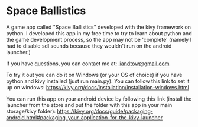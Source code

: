 # Space Ballistics
A game app called "Space Ballistics" developed with the kivy framework on python.
I developed this app in my free time to try to learn about python and the game development process, so the app may not be 'complete' (namely I had to disable sdl sounds because they wouldn't run on the android launcher.)
	
If you have questions, you can contact me at: liandtow@gmail.com
	
To try it out you can do it on Windows (or your OS of choice) if you have python and kivy installed (just run main.py). You can follow this link to set it up on windows: https://kivy.org/docs/installation/installation-windows.html

You can run this app on your android device by following this link (install the launcher from the store and put the folder with this app in your main storage/kivy folder): https://kivy.org/docs/guide/packaging-android.html#packaging-your-application-for-the-kivy-launcher  

	


